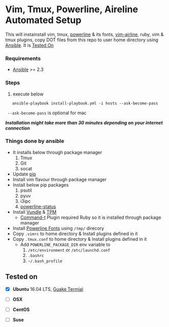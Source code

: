 Vim, Tmux, Powerline, Aireline Automated Setup 
=====================================
This will instainstall vim, tmux, [powerline](https://powerline.readthedocs.io/en/latest/index.html#powerline) & its fonts, [vim-airline](https://github.com/vim-airline/vim-airline), ruby, vim & tmux plugins, copy DOT files from this repo to user home directory using [Ansible](https://www.ansible.com/). It is [Tested On](#tested-on)

### Requirements
- [Ansible](http://docs.ansible.com/ansible/latest/intro_installation.html) >= 2.3

### Steps
1. execute below
```Shell
   ansible-playbook install-playbook.yml -i hosts --ask-become-pass
```
` --ask-become-pass` is optional for mac


***Installation might take more than 30 minutes depending on your internet connection***

### Things done by ansible
- It installs below through package manager
  1. Tmux
  1. Git
  1. socat
- Update [pip](https://pypi.python.org/pypi/pip)
- Install vim flavour through package manager
- Install below pip packages
    1. psutil
    1. pyuv
    1. i3ipc
    1. [powerline-status](https://powerline.readthedocs.io/en/latest/)
- Install [Vundle](https://github.com/VundleVim/Vundle.vim) & [TPM](https://github.com/tmux-plugins/tpm)
  - [Command-t](https://github.com/wincent/command-t) Plugin required Ruby so it is installed through package manager
- Install [Powerline Fonts](https://github.com/powerline/fonts) using `/tmp/` direcory
- Copy `.vimrc` to home directory & Install plugins defined in it
- Copy `.tmux.conf` to home directory & Install plugins defined in it
  - Add `POWERLINE_PACKAGE_DIR` env variable to
    1. `/etc/environment` or `/etc/launchd.conf`
    1. `.bashrc`
    1. `~/.bash_profile`

## Tested on
- [x] **Ubuntu** 16.04 LTS, [Guake Termial](https://github.com/Guake/guake)
- [ ] **OSX**
- [ ] **CentOS**
- [ ] **Suse**


